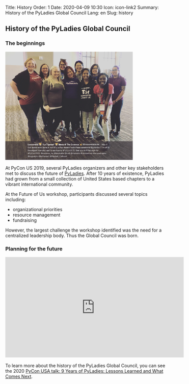 Title: History
Order: 1
Date: 2020-04-09 10:30
Icon: icon-link2
Summary: History of the PyLadies Global Council
Lang: en
Slug: history

## History of the PyLadies Global Council

### The beginnings

<div class="float-center container">
  <img src="/images/about/future-of-us.png"
     alt="PyLadies Organizers at PyCon US 2019" width="400px" />
</div>

At PyCon US 2019, several PyLadies organizers and other key stakeholders met to discuss the future of [PyLadies](https://github.com/pyladies/global-organizing/blob/master/notes/2019/06_05_2019.md">minutes). After 10 years of existence, PyLadies had grown from a small collection of United States based chapters to a vibrant international community.

At the Future of Us workshop, participants discussed several topics including:

- organizational priorities
- resource management
- fundraising

However, the largest challenge the workshop identified was the need for a centralized leadership body. Thus the Global Council was born.

###  Planning for the future

<div class="float-center container"><iframe width="560" height="315" src="https://www.youtube.com/embed/KRwpY2TixAs" frameborder="0" allow="accelerometer; autoplay; encrypted-media; gyroscope; picture-in-picture" allowfullscreen></iframe></div>

To learn more about the history of the PyLadies Global Council, you can see the 2020 [PyCon USA talk: 9 Years of PyLadies: Lessons Learned and What Comes Next](https://www.youtube.com/watch?v=KRwpY2TixAs).


